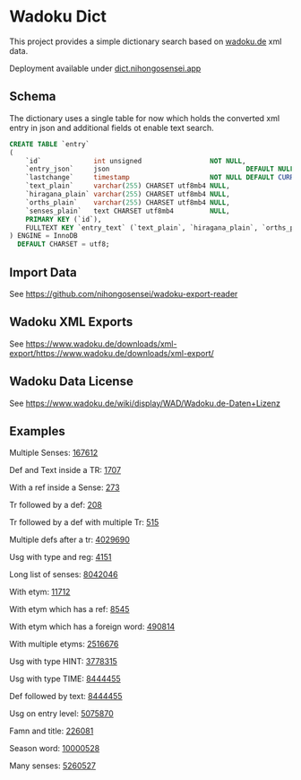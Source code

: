 # Wadoku Dict

This project provides a simple dictionary search based on [wadoku.de](https://wadoku.de)
xml data.

Deployment available under [dict.nihongosensei.app](https://dict.nihongosensei.app)

## Schema

The dictionary uses a single table for now which holds the converted xml entry in json
and additional fields ot enable text search.

```sql
CREATE TABLE `entry`
(
    `id`             int unsigned                 NOT NULL,
    `entry_json`     json                                  DEFAULT NULL,
    `lastchange`     timestamp                    NOT NULL DEFAULT CURRENT_TIMESTAMP ON UPDATE CURRENT_TIMESTAMP,
    `text_plain`     varchar(255) CHARSET utf8mb4 NULL,
    `hiragana_plain` varchar(255) CHARSET utf8mb4 NULL,
    `orths_plain`    varchar(255) CHARSET utf8mb4 NULL,
    `senses_plain`   text CHARSET utf8mb4         NULL,
    PRIMARY KEY (`id`),
    FULLTEXT KEY `entry_text` (`text_plain`, `hiragana_plain`, `orths_plain`, `senses_plain`)
) ENGINE = InnoDB
  DEFAULT CHARSET = utf8;
```

## Import Data

See https://github.com/nihongosensei/wadoku-export-reader

## Wadoku XML Exports

See https://www.wadoku.de/downloads/xml-export/https://www.wadoku.de/downloads/xml-export/

## Wadoku Data License

See https://www.wadoku.de/wiki/display/WAD/Wadoku.de-Daten+Lizenz

## Examples

Multiple Senses: [167612](https://dict.nihongosensei.app/entry/167612)

Def and Text inside a TR: [1707](https://dict.nihongosensei.app/entry/1707)

With a ref inside a Sense: [273](https://dict.nihongosensei.app/entry/273)

Tr followed by a def: [208](https://dict.nihongosensei.app/entry/208)

Tr followed by a def with multiple Tr: [515](https://dict.nihongosensei.app/entry/515)

Multiple defs after a tr: [4029690](https://dict.nihongosensei.app/entry/4029690)

Usg with type and reg: [4151](https://dict.nihongosensei.app/entry/4151)

Long list of senses: [8042046](https://dict.nihongosensei.app/entry/8042046)

With etym: [11712](https://dict.nihongosensei.app/entry/11712)

With etym which has a ref: [8545](https://dict.nihongosensei.app/entry/8545)

With etym which has a foreign word: [490814](https://dict.nihongosensei.app/entry/490814)

With multiple etyms: [2516676](https://dict.nihongosensei.app/entry/2516676)

Usg with type HINT: [3778315](https://dict.nihongosensei.app/entry/3778315)

Usg with type TIME: [8444455](https://dict.nihongosensei.app/entry/8444455)

Def followed by text: [8444455](https://dict.nihongosensei.app/entry/8444455)

Usg on entry level: [5075870](https://dict.nihongosensei.app/entry/5075870)

Famn and title: [226081](https://dict.nihongosensei.app/entry/226081)

Season word: [10000528](https://dict.nihongosensei.app/entry/10000528)

Many senses: [5260527](https://dict.nihongosensei.app/entry/5260527)
